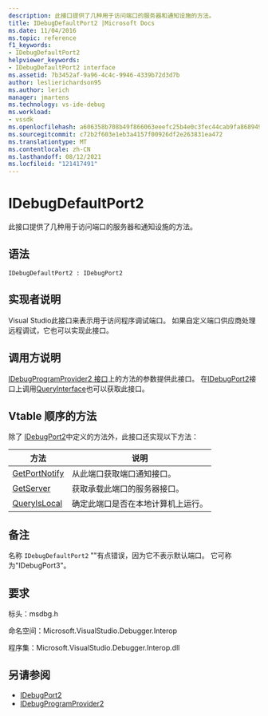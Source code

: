 ```yaml
---
description: 此接口提供了几种用于访问端口的服务器和通知设施的方法。
title: IDebugDefaultPort2 |Microsoft Docs
ms.date: 11/04/2016
ms.topic: reference
f1_keywords:
- IDebugDefaultPort2
helpviewer_keywords:
- IDebugDefaultPort2 interface
ms.assetid: 7b3452af-9a96-4c4c-9946-4339b72d3d7b
author: leslierichardson95
ms.author: lerich
manager: jmartens
ms.technology: vs-ide-debug
ms.workload:
- vssdk
ms.openlocfilehash: a606358b708b49f866063eeefc25b4e0c3fec44cab9fa8689492a475faeb3749
ms.sourcegitcommit: c72b2f603e1eb3a4157f00926df2e263831ea472
ms.translationtype: MT
ms.contentlocale: zh-CN
ms.lasthandoff: 08/12/2021
ms.locfileid: "121417491"
---
```

# <a name="idebugdefaultport2"></a>IDebugDefaultPort2
此接口提供了几种用于访问端口的服务器和通知设施的方法。

## <a name="syntax"></a>语法

```
IDebugDefaultPort2 : IDebugPort2
```

## <a name="notes-for-implementers"></a>实现者说明
 Visual Studio此接口来表示用于访问程序调试端口。 如果自定义端口供应商处理远程调试，它也可以实现此接口。

## <a name="notes-for-callers"></a>调用方说明
 [IDebugProgramProvider2 接口](../../../extensibility/debugger/reference/idebugprogramprovider2.md)上的方法的参数提供此接口。 在[IDebugPort2](../../../extensibility/debugger/reference/idebugport2.md)接口上调用[QueryInterface](/cpp/atl/queryinterface)也可以获取此接口。

## <a name="methods-in-vtable-order"></a>Vtable 顺序的方法
 除了 [IDebugPort2](../../../extensibility/debugger/reference/idebugport2.md)中定义的方法外，此接口还实现以下方法：

|方法|说明|
|------------|-----------------|
|[GetPortNotify](../../../extensibility/debugger/reference/idebugdefaultport2-getportnotify.md)|从此端口获取端口通知接口。|
|[GetServer](../../../extensibility/debugger/reference/idebugdefaultport2-getserver.md)|获取承载此端口的服务器接口。|
|[QueryIsLocal](../../../extensibility/debugger/reference/idebugdefaultport2-queryislocal.md)|确定此端口是否在本地计算机上运行。|

## <a name="remarks"></a>备注
 名称 `IDebugDefaultPort2` ""有点错误，因为它不表示默认端口。 它可称为"IDebugPort3"。

## <a name="requirements"></a>要求
 标头：msdbg.h

 命名空间：Microsoft.VisualStudio.Debugger.Interop

 程序集：Microsoft.VisualStudio.Debugger.Interop.dll

## <a name="see-also"></a>另请参阅
- [IDebugPort2](../../../extensibility/debugger/reference/idebugport2.md)
- [IDebugProgramProvider2](../../../extensibility/debugger/reference/idebugprogramprovider2.md)
